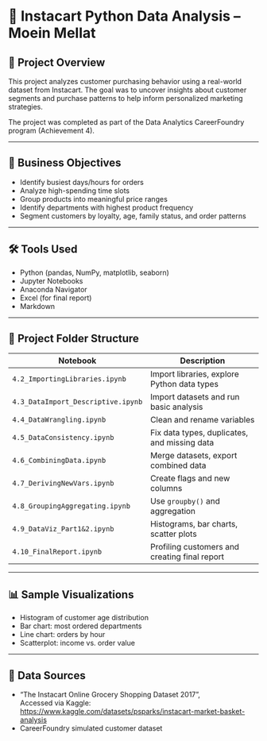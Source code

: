# 🛒 Instacart Python Data Analysis – Moein Mellat

## 📌 Project Overview
This project analyzes customer purchasing behavior using a real-world dataset from Instacart. The goal was to uncover insights about customer segments and purchase patterns to help inform personalized marketing strategies.

The project was completed as part of the Data Analytics CareerFoundry program (Achievement 4).

---

## 🎯 Business Objectives
- Identify busiest days/hours for orders
- Analyze high-spending time slots
- Group products into meaningful price ranges
- Identify departments with highest product frequency
- Segment customers by loyalty, age, family status, and order patterns

---

## 🛠️ Tools Used
- Python (pandas, NumPy, matplotlib, seaborn)
- Jupyter Notebooks
- Anaconda Navigator
- Excel (for final report)
- Markdown

---

## 📁 Project Folder Structure

| Notebook | Description |
|----------|-------------|
| `4.2_ImportingLibraries.ipynb` | Import libraries, explore Python data types |
| `4.3_DataImport_Descriptive.ipynb` | Import datasets and run basic analysis |
| `4.4_DataWrangling.ipynb` | Clean and rename variables |
| `4.5_DataConsistency.ipynb` | Fix data types, duplicates, and missing data |
| `4.6_CombiningData.ipynb` | Merge datasets, export combined data |
| `4.7_DerivingNewVars.ipynb` | Create flags and new columns |
| `4.8_GroupingAggregating.ipynb` | Use `groupby()` and aggregation |
| `4.9_DataViz_Part1&2.ipynb` | Histograms, bar charts, scatter plots |
| `4.10_FinalReport.ipynb` | Profiling customers and creating final report |

---

## 📊 Sample Visualizations
- Histogram of customer age distribution
- Bar chart: most ordered departments
- Line chart: orders by hour
- Scatterplot: income vs. order value

---

## 📎 Data Sources
- “The Instacart Online Grocery Shopping Dataset 2017”,  
  Accessed via Kaggle: https://www.kaggle.com/datasets/psparks/instacart-market-basket-analysis  
- CareerFoundry simulated customer dataset

